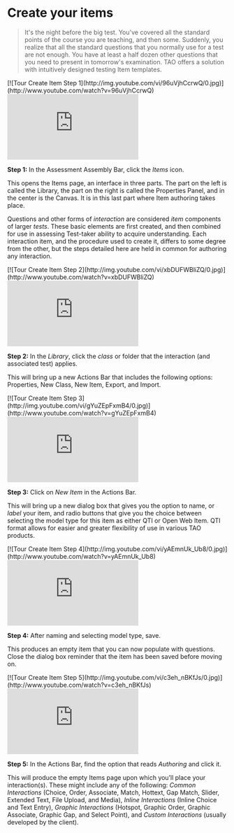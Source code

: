 # Create your items

>It's the night before the big test. You've covered all the standard points of the course you are teaching, and then some. Suddenly, you realize that all the standard questions that you normally use for a test are not enough. You have at least a half dozen other questions that you need to present in tomorrow's examination. TAO offers a solution with intuitively designed testing Item templates.

<div class="hidden-video">
[![Tour Create Item Step 1](http://img.youtube.com/vi/96uVjhCcrwQ/0.jpg)](http://www.youtube.com/watch?v=96uVjhCcrwQ)
</div>

<div class='embed-container'><iframe src="https://www.youtube.com/embed/96uVjhCcrwQ?rel=0" frameborder="0" allowfullscreen></iframe></div>

**Step 1:** In the Assessment Assembly Bar, click the *Items* icon.

This opens the Items page, an interface in three parts. The part on the left is called the Library, the part on the right is called the Properties Panel, and in the center is the Canvas. It is in this last part where Item authoring takes place.

Questions and other forms of *interaction* are considered *item* components of larger *tests*. These basic elements are first created, and then combined for use in assessing Test-taker ability to acquire understanding. Each interaction item, and the procedure used to create it, differs to some degree from the other, but the steps detailed here are held in common for authoring any interaction.

<div class="hidden-video">
[![Tour Create Item Step 2](http://img.youtube.com/vi/xbDUFWBliZQ/0.jpg)](http://www.youtube.com/watch?v=xbDUFWBliZQ)
</div>

<div class='embed-container'><iframe src="https://www.youtube.com/embed/xbDUFWBliZQ?rel=0" frameborder="0" allowfullscreen></iframe></div>

**Step 2:** In the *Library*, click the *class* or folder that the interaction (and associated test) applies. 

This will bring up a new Actions Bar that includes the following options: Properties, New Class, New Item, Export, and Import.

<div class="hidden-video">
[![Tour Create Item Step 3](http://img.youtube.com/vi/gYuZEpFxmB4/0.jpg)](http://www.youtube.com/watch?v=gYuZEpFxmB4)
</div>

<div class='embed-container'><iframe src="https://www.youtube.com/embed/gYuZEpFxmB4?rel=0" frameborder="0" allowfullscreen></iframe></div>

**Step 3:** Click on *New Item* in the Actions Bar.

This will bring up a new dialog box that gives you the option to name, or *label* your item, and radio buttons that give you the choice between selecting the model type for this item as either QTI or Open Web Item. QTI format allows for easier and greater flexibility of use in various TAO products.

<div class="hidden-video">
[![Tour Create Item Step 4](http://img.youtube.com/vi/yAEmnUk_Ub8/0.jpg)](http://www.youtube.com/watch?v=yAEmnUk_Ub8)
</div>

<div class='embed-container'><iframe src="https://www.youtube.com/embed/yAEmnUk_Ub8?rel=0" frameborder="0" allowfullscreen></iframe></div>

**Step 4:** After naming and selecting model type, save.

This produces an empty item that you can now populate with questions. Close the dialog box reminder that the item has been saved before moving on.

<div class="hidden-video">
[![Tour Create Item Step 5](http://img.youtube.com/vi/c3eh_nBKfJs/0.jpg)](http://www.youtube.com/watch?v=c3eh_nBKfJs)
</div>

<div class='embed-container'><iframe src="https://www.youtube.com/embed/c3eh_nBKfJs?rel=0" frameborder="0" allowfullscreen></iframe></div>

**Step 5:** In the Actions Bar, find the option that reads *Authoring* and click it.

This will produce the empty Items page upon which you’ll place your interaction(s). These might include any of the following: *Common Interactions* (Choice, Order, Associate, Match, Hottext, Gap Match, Slider, Extended Text, File Upload, and Media), *Inline Interactions* (Inline Choice and Text Entry), *Graphic Interactions* (Hotspot, Graphic Order, Graphic Associate, Graphic Gap, and Select Point), and *Custom Interactions* (usually developed by the client).
